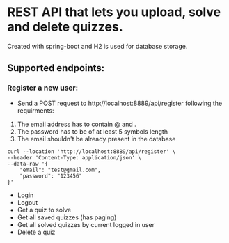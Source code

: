 # REST API that lets you upload, solve and delete quizzes. 
Created with spring-boot and H2 is used for database storage.

## Supported endpoints:
### Register a new user: </br>
* Send a POST request to http://localhost:8889/api/register following the requirments:
1. The email address has to contain @ and .
2. The password has to be of at least 5 symbols length
3. The email shouldn't be already present in the database

```
curl --location 'http://localhost:8889/api/register' \
--header 'Content-Type: application/json' \
--data-raw '{
    "email": "test@gmail.com",
    "password": "123456"
}'
```
* Login
* Logout
* Get a quiz to solve
* Get all saved quizzes (has paging)
* Get all solved quizzes by current logged in user
* Delete a quiz
